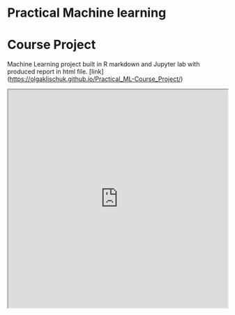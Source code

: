 # Practical Machine learning
# Course Project

Machine Learning project built in R markdown and Jupyter lab with produced report in html file.
[link] (https://olgaklischuk.github.io/Practical_ML-Course_Project/)

<iframe src="https://olgaklischuk.github.io/Practical_ML-Course_Project/index.html" width="100%" height="500"></iframe>
